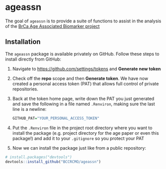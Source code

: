 
<!-- README.md is generated from README.Rmd. Please edit that file -->
ageassn
=======

The goal of `ageassn` is to provide a suite of functions to assist in the analysis of the [BrCa Age Associated Biomarker project](https://github.com/BCCRCMO/BrCa_Age_Associated)

Installation
------------

The `ageassn` package is available privately on GitHub. Follow these steps to install directly from GitHub:

1.  Navigate to <https://github.com/settings/tokens> and **Generate new token**
2.  Check off the **repo** scope and then **Generate token**. We have now created a personal access token (PAT) that allows full control of private repositories.
3.  Back at the token home page, write down the PAT you just generated and save the following in a file named `.Renviron`, making sure the last line is a newline:

    ``` r
    GITHUB_PAT="YOUR_PERSONAL_ACCESS_TOKEN"
    ```

4.  Put the `.Renviron` file in the project root directory where you want to install the package (e.g. project directory for the age paper or even this package!) and add it to your `.gitignore` so you protect your PAT
5.  Now we can install the package just like from a public repository:

``` r
# install.packages("devtools")
devtools::install_github("BCCRCMO/ageassn")
```
